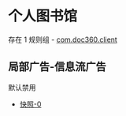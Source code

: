 # 个人图书馆

存在 1 规则组 - [com.doc360.client](/src/apps/com.doc360.client.ts)

## 局部广告-信息流广告

默认禁用

- [快照-0](https://i.gkd.li/import/13485051)
